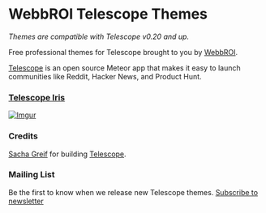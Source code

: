 WebbROI Telescope Themes
=========

*Themes are compatible with Telescope v0.20 and up.*

Free professional themes for Telescope brought to you by [WebbROI](http://webbroi.com).

[Telescope](http://www.telescopeapp.org/) is an open source Meteor app that makes it easy to launch communities like Reddit, Hacker News, and Product Hunt.

### [Telescope Iris](https://github.com/WebbROI/telescope-themes/tree/master/telescope-theme-iris)

[![Imgur](http://i.imgur.com/QP3OaRm.png)](https://github.com/WebbROI/telescope-themes/tree/master/telescope-theme-iris)

### Credits

[Sacha Greif](https://github.com/SachaG) for building [Telescope](https://github.com/TelescopeJS/Telescope).

### Mailing List

Be the first to know when we release new Telescope themes. [Subscribe to newsletter](http://telescope-themes.meteor.com/)
